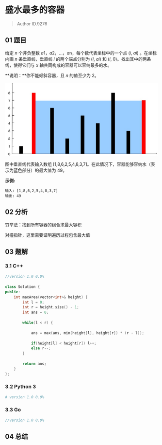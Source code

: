# 盛水最多的容器
> Author ID.9276

## 01 题目

给定 *n* 个非负整数 *a*1，*a*2，...，*a*n，每个数代表坐标中的一个点 (*i*, *ai*) 。在坐标内画 *n* 条垂直线，垂直线 *i* 的两个端点分别为 (*i*, *ai*) 和 (*i*, 0)。找出其中的两条线，使得它们与 *x* 轴共同构成的容器可以容纳最多的水。

**说明：**你不能倾斜容器，且 *n* 的值至少为 2。

![img](assets/question_11.jpg)

图中垂直线代表输入数组 [1,8,6,2,5,4,8,3,7]。在此情况下，容器能够容纳水（表示为蓝色部分）的最大值为 49。

 

**示例:**

```
输入: [1,8,6,2,5,4,8,3,7]
输出: 49
```

## 02 分析

穷举法：找到所有容器的组合求最大容积

对撞指针，这里需要证明遍历过程包含最大值

## 03 题解

### 3.1 C++

```c++
//version 1.0 0.0%

class Solution {
public:
    int maxArea(vector<int>& height) {
        int l = 0;
        int r = height.size() - 1;
        int ans = 0;
        
        while(l < r) {
            
            ans = max(ans, min(height[l], height[r]) * (r - l));
            
            if(height[l] < height[r]) l++;
            else r--;
        }
        
        return ans;
    }
};
```

### 3.2 Python 3

```python
# version 1.0 0.0%

```

### 3.3 Go

```Go
//version 1.0 0.0%

```



## 04 总结

